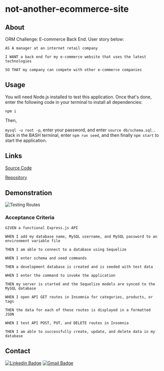 # not-another-ecommerce-site

## About

ORM Challenge: E-commerce Back End. User story below:

`AS A manager at an internet retail company`

`I WANT a back end for my e-commerce website that uses the latest technologies`

`SO THAT my company can compete with other e-commerce companies`

## Usage

You will need Node.js installed to test this application. Once that's done, enter the following code in your terminal to install all dependencies:

`npm i`

Then,

`mysql -u root -p`, enter your password, and enter `source db/schema.sql.`. Back in the BASH terminal, enter  `npm run seed`, and then finally `npm start` to start the application.

## Links

[Source Code](https://github.com/coding-boot-camp/fantastic-umbrella)

[Repository](https://github.com/nrenner0211/not-another-ecommerce-site)

## Demonstration

![Testing Routes](./assets/images/ecommerce-backend.gif)

### Acceptance Criteria

`GIVEN a functional Express.js API`

`WHEN I add my database name, MySQL username, and MySQL password to an environment variable file`

`THEN I am able to connect to a database using Sequelize`

`WHEN I enter schema and seed commands`

`THEN a development database is created and is seeded with test data`

`WHEN I enter the command to invoke the application`

`THEN my server is started and the Sequelize models are synced to the MySQL database`

`WHEN I open API GET routes in Insomnia for categories, products, or tags`

`THEN the data for each of these routes is displayed in a formatted JSON`

`WHEN I test API POST, PUT, and DELETE routes in Insomnia`

`THEN I am able to successfully create, update, and delete data in my database`

## Contact

[![Linkedin Badge](https://img.shields.io/badge/-nrenner0211-blue?style=flat-square&logo=Linkedin&logoColor=white&link=https://www.linkedin.com/in/nrenner0211/)](https://www.linkedin.com/in/nrenner0211/)
[![Gmail Badge](https://img.shields.io/badge/-nrenner0211@gmail.com-c14438?style=flat-square&logo=Gmail&logoColor=white&link=mailto:nrenner0211@gmail.com)](mailto:nrenner0211@gmail.com)
